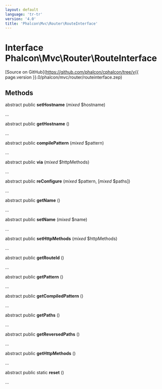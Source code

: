 ```yaml
---
layout: default
language: 'tr-tr'
version: '4.0'
title: 'Phalcon\Mvc\Router\RouteInterface'
---
```


# Interface **Phalcon\Mvc\Router\RouteInterface**

[Source on GitHub](https://github.com/phalcon/cphalcon/tree/v{{ page.version }}.0/phalcon/mvc/router/routeinterface.zep)

## Methods

abstract public **setHostname** (*mixed* $hostname)

...

abstract public **getHostname** ()

...

abstract public **compilePattern** (*mixed* $pattern)

...

abstract public **via** (*mixed* $httpMethods)

...

abstract public **reConfigure** (*mixed* $pattern, [*mixed* $paths])

...

abstract public **getName** ()

...

abstract public **setName** (*mixed* $name)

...

abstract public **setHttpMethods** (*mixed* $httpMethods)

...

abstract public **getRouteId** ()

...

abstract public **getPattern** ()

...

abstract public **getCompiledPattern** ()

...

abstract public **getPaths** ()

...

abstract public **getReversedPaths** ()

...

abstract public **getHttpMethods** ()

...

abstract public static **reset** ()

...